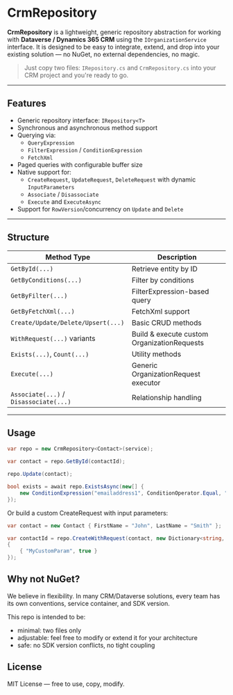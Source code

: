 # CrmRepository

**CrmRepository** is a lightweight, generic repository abstraction for working with **Dataverse / Dynamics 365 CRM** using the `IOrganizationService` interface. It is designed to be easy to integrate, extend, and drop into your existing solution — no NuGet, no external dependencies, no magic.

> Just copy two files: `IRepository.cs` and `CrmRepository.cs` into your CRM project and you're ready to go.

---

## Features

- Generic repository interface: `IRepository<T>`
- Synchronous and asynchronous method support
- Querying via:
  - `QueryExpression`
  - `FilterExpression` / `ConditionExpression`
  - `FetchXml`
- Paged queries with configurable buffer size
- Native support for:
  - `CreateRequest`, `UpdateRequest`, `DeleteRequest` with dynamic `InputParameters`
  - `Associate` / `Disassociate`
  - `Execute` and `ExecuteAsync`
- Support for `RowVersion`/concurrency on `Update` and `Delete`

---

## Structure

| Method Type | Description |
|-------------|-------------|
| `GetById(...)` | Retrieve entity by ID |
| `GetByConditions(...)` | Filter by conditions |
| `GetByFilter(...)` | FilterExpression-based query |
| `GetByFetchXml(...)` | FetchXml support |
| `Create/Update/Delete/Upsert(...)` | Basic CRUD methods |
| `WithRequest(...)` variants | Build & execute custom OrganizationRequests |
| `Exists(...)`, `Count(...)` | Utility methods |
| `Execute(...)` | Generic OrganizationRequest executor |
| `Associate(...)` / `Disassociate(...)` | Relationship handling |

---

## Usage

```csharp
var repo = new CrmRepository<Contact>(service);

var contact = repo.GetById(contactId);

repo.Update(contact);

bool exists = await repo.ExistsAsync(new[] {
    new ConditionExpression("emailaddress1", ConditionOperator.Equal, "user@domain.com")
});
```
Or build a custom CreateRequest with input parameters:
```csharp
var contact = new Contact { FirstName = "John", LastName = "Smith" };

var contactId = repo.CreateWithRequest(contact, new Dictionary<string, object>
{
    { "MyCustomParam", true }
});
```
## Why not NuGet?

We believe in flexibility. In many CRM/Dataverse solutions, every team has its own conventions, service container, and SDK version.

This repo is intended to be:
  - minimal: two files only
  - adjustable: feel free to modify or extend it for your architecture
  - safe: no SDK version conflicts, no tight coupling

## License
MIT License — free to use, copy, modify.
